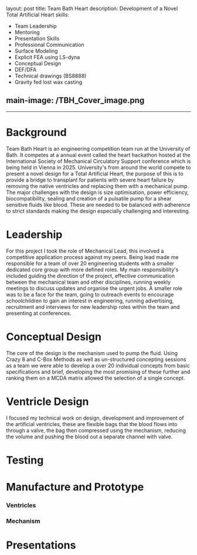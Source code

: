 layout: post
title: Team Bath Heart
description:  Development of a Novel Total Artificial Heart
skills: 
  - Team Leadership
  - Mentoring
  - Presentation Skills
  - Professional Communication
  - Surface Modeling
  - Explicit FEA using LS-dyna
  - Conceptual Design
  - DEF/DFA
  - Technical drawings (BS8888)
  - Gravity fed lost wax casting

main-image: /TBH_Cover_image.png
---

---
# Background
Team Bath Heart is an engineering competition team run at the University of Bath. It competes at a annual event called the heart hackathon hosted at the International Society of Mechanical Circulatory Support conference which is being held in Vienna in 2025. University's from around the world compete to present a novel design for a Total Artificial Heart, the purpose of this is to provide a bridge to transplant for patients with severe heart failure by removing the native ventricles and replacing them with a mechanical pump. The major challenges with the design is size optimisation, power efficiency, biocompatibility, sealing and creation of a pulsatile pump for a shear sensitive fluids like blood. These are needed to be balanced with adherence to strict standards making the design especially challenging and interesting. 

# Leadership
For this project I took the role of Mechanical Lead, this involved a competitive application process against my peers. Being lead made me responsible for a team of over 20 engineering students with a smaller dedicated core group with more defined roles.  My main responsibility's included guiding the direction of the project, effective communication between the mechanical team and other disciplines, running weekly meetings to discuss updates and organise the urgent jobs. A smaller role was to be a face for the team, going to outreach events to encourage schoolchildren to gain an interest in engineering, running advertising, recruitment and interviews for new leadership roles within the team and presenting at conferences.



# Conceptual Design
 The core of the design is the mechanism used to pump the fluid. Using Crazy 8 and C-Box Methods as well as un-structured concepting sessions as a team we were able to develop a over 20 individual concepts from basic specifications and brief, developing the most promising of these further and ranking them on a MCDA matrix allowed the selection of a single concept. 

# Ventricle Design
I focused my technical work on design, development and improvement of the artificial ventricles, these are flexible bags that the blood flows into through a valve, the bag then compressed using the mechanism, reducing the volume and pushing the blood out a separate channel with valve. 

# Testing

# Manufacture and Prototype
### Ventricles
### Mechanism

# Presentations





